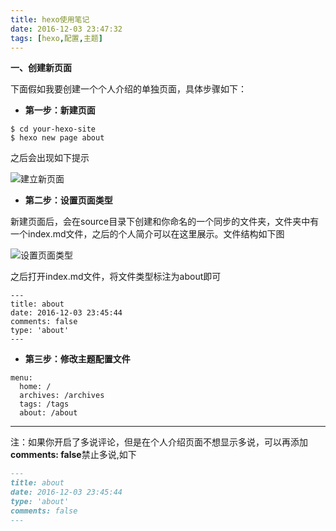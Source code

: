 ```yaml
---
title: hexo使用笔记
date: 2016-12-03 23:47:32
tags: [hexo,配置,主题]
---
```


**一、创建新页面**

下面假如我要创建一个个人介绍的单独页面，具体步骤如下：
- **第一步：新建页面**

```
$ cd your-hexo-site
$ hexo new page about
```
之后会出现如下提示

![建立新页面](http://p1.bqimg.com/567571/3474be1690d9ed04.png)

<!--more-->
- **第二步：设置页面类型**

新建页面后，会在source目录下创建和你命名的一个同步的文件夹，文件夹中有一个index.md文件，之后的个人简介可以在这里展示。文件结构如下图

![设置页面类型](http://p1.bqimg.com/567571/29226b9e7e4cecb9.png)

之后打开index.md文件，将文件类型标注为about即可
```
---
title: about
date: 2016-12-03 23:45:44
comments: false
type: 'about'
---
```

- **第三步：修改主题配置文件**

```
menu:
  home: /
  archives: /archives
  tags: /tags
  about: /about
```
--------

注：如果你开启了多说评论，但是在个人介绍页面不想显示多说，可以再添加**comments: false**禁止多说,如下
```markdown
---
title: about
date: 2016-12-03 23:45:44
type: 'about'
comments: false
---
```